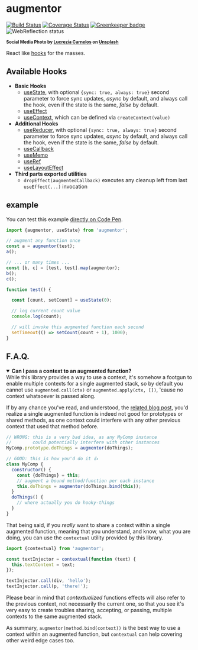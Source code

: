 # augmentor

[![Build Status](https://travis-ci.com/WebReflection/augmentor.svg?branch=master)](https://travis-ci.com/WebReflection/augmentor) [![Coverage Status](https://coveralls.io/repos/github/WebReflection/augmentor/badge.svg?branch=master)](https://coveralls.io/github/WebReflection/augmentor?branch=master) [![Greenkeeper badge](https://badges.greenkeeper.io/WebReflection/augmentor.svg)](https://greenkeeper.io/) ![WebReflection status](https://offline.report/status/webreflection.svg)

<sup>**Social Media Photo by [Lucrezia Carnelos](https://unsplash.com/@ciabattespugnose) on [Unsplash](https://unsplash.com/)**</sup>

React like [hooks](https://reactjs.org/docs/hooks-reference.html) for the masses.



## Available Hooks

  * **Basic Hooks**
    * [useState](https://reactjs.org/docs/hooks-reference.html#usestate), with optional `{sync: true, always: true}` second parameter to force sync updates, _async_ by default, and always call the hook, even if the state is the same, _false_ by default.
    * [useEffect](https://reactjs.org/docs/hooks-reference.html#useeffect)
    * [useContext](https://reactjs.org/docs/hooks-reference.html#usecontext), which can be defined via `createContext(value)`
  * **Additional Hooks**
    * [useReducer](https://reactjs.org/docs/hooks-reference.html#usereducer), with optional `{sync: true, always: true}` second parameter to force sync updates, _async_ by default, and always call the hook, even if the state is the same, _false_ by default.
    * [useCallback](https://reactjs.org/docs/hooks-reference.html#usecallback)
    * [useMemo](https://reactjs.org/docs/hooks-reference.html#usememo)
    * [useRef](https://reactjs.org/docs/hooks-reference.html#useref)
    * [useLayoutEffect](https://reactjs.org/docs/hooks-reference.html#uselayouteffect)
  * **Third parts exported utilities**
    * `dropEffect(augmentedCallback)` executes any cleanup left from last `useEffect(...)` invocation



## example

You can test this example [directly on Code Pen](https://codepen.io/WebReflection/pen/zymKBb?editors=0011).

```js
import {augmentor, useState} from 'augmentor';

// augment any function once
const a = augmentor(test);
a();

// ... or many times ...
const [b, c] = [test, test].map(augmentor);
b();
c();

function test() {

  const [count, setCount] = useState(0);

  // log current count value
  console.log(count);

  // will invoke this augmented function each second
  setTimeout(() => setCount(count + 1), 1000);
}
```

## F.A.Q.

<details open>
  <summary>
    <strong>Can I pass a context to an augmented function?</strong>
  </summary>
  <div>
While this library provides a way to use a context, it's somehow a footgun to enable multiple contexts for a single augmented stack, so by default you cannot use <code>augmented.call(ctx)</code> or <code>augmented.apply(ctx, [])</code>, 'cause no context whatsoever is passed along.

If by any chance you've read, and understood, the [related blog post](https://medium.com/@WebReflection/demystifying-hooks-f55ad885609f), you'd realize a single augmented function is indeed not good for prototypes or shared methods, as one context could interfere with any other previous context that used that method before.

```js
// WRONG: this is a very bad idea, as any MyComp instance
//        could potentially interfere with other instances
MyComp.prototype.doThings = augmentor(doThings);

// GOOD: this is how you'd do it 👍
class MyComp {
  constructor() {
    const {doThings} = this;
    // augment a bound method/function per each instance
    this.doThings = augmentor(doThings.bind(this));
  }
  doThings() {
    // where actually you do hooky-things
  }
}
```

That being said, if you *really* want to share a context within a single augmented function, meaning that you understand, and know, what you are doing, you can
 use the <code>contextual</code> utility provided by this library.

```js
import {contextual} from 'augmentor';

const textInjector = contextual(function (text) {
  this.textContent = text;
});

textInjector.call(div, 'hello');
textInjector.call(p, 'there!');
```

Please bear in mind that _contextualized_ functions effects will also refer to the previous context, not necessarily the current one, so that you see it's very easy to create troubles sharing, accepting, or passing, multiple contexts to the same augmented stack.

As summary, <code>augmentor(method.bind(context))</code> is the best way to use a context within an augmented function, but <code>contextual</code> can help covering other weird edge cases too.
  </div>
</details> 
